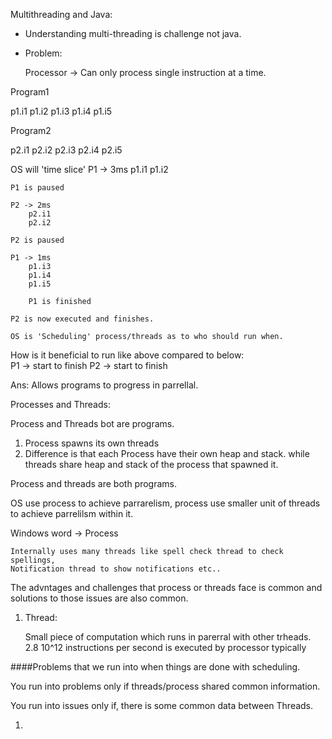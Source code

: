 Multithreading and Java:


* Understanding multi-threading is challenge not java.
* Problem: 

    Processor -> Can only process single instruction at a time.
    
Program1
   
   p1.i1
   p1.i2
   p1.i3
   p1.i4
   p1.i5
   
Program2

   p2.i1
   p2.i2
   p2.i3
   p2.i4
   p2.i5
   
   
   
OS will 'time slice'
    P1 -> 3ms
        p1.i1
        p1.i2
        
    P1 is paused
    
    P2 -> 2ms
        p2.i1
        p2.i2
        
    P2 is paused    
        
    P1 -> 1ms
        p1.i3
        p1.i4
        p1.i5
   
        P1 is finished
        
    P2 is now executed and finishes.
    
    OS is 'Scheduling' process/threads as to who should run when.
        
How is it beneficial to run like above compared to below:        
P1 -> start to finish
P2 -> start to finish


Ans: Allows programs to progress in parrellal.

Processes and Threads:

Process and Threads bot are programs.

1. Process spawns its own threads
2. Difference is that each Process have their own heap and stack.
   while threads share heap and stack of the process that spawned it.
   
   
Process and threads are both programs.

OS use process to achieve parrarelism, process use smaller unit of threads to achieve parrelilsm within it.

Windows word -> Process

    Internally uses many threads like spell check thread to check spellings, 
    Notification thread to show notifications etc..
    
The advntages and challenges that process or threads face is common and solutions to those issues are also common.

1. Thread:

    Small piece of computation which runs in parerral with other trheads.
   2.8 10^12 instructions per second is executed by processor typically
   

####Problems that we run into when things are done with scheduling.

You run into problems only if threads/process shared common information.

You run into issues only if, there is some common data between Threads.

1. 





        